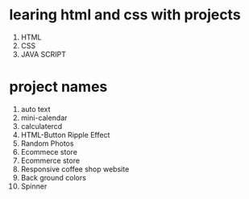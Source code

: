 # learing html and css with projects 

 1. HTML 
 2. CSS
 3. JAVA SCRIPT 

# project names 
1. auto text
2. mini-calendar
3. calculatercd
4. HTML-Button Ripple Effect 
5. Random Photos 
6. Ecommece store 
7. Ecommerce store  
8. Responsive coffee shop website 
9. Back ground colors
10. Spinner 